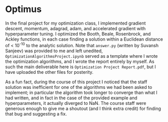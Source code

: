 # Optimus

In the final project for my optimization class, I implemented gradient descent, momentum, adagrad, adam, and accelerated gradient with hyperparameter tuning. I optimized the Booth, Beale, Rosenbrock, and Ackley functions, in each case finding a solution within a Euclidean distance of < 10<sup>-10</sup> to the analytic solution. Note that `answer.py` (written by Suvansh Sanjeev) was provided to me and left unedited, `OptimizationAlgorithmsProject.ipynb` served as a template where I wrote the optimization algorithms, and I wrote the report entirely by myself. As such the main deliverable here is `Optimization Project Report.pdf`, but I have uploaded the other files for posterity.

As a fun fact, during the course of this project I noticed that the staff solution was inefficient for one of the algorithms we had been asked to implement; in particular the algorithm took longer to converge than what I had written, and in fact in the case of the provided example and hyperparameters, it actually diverged to NaN. The course staff were generous enough to give me a shoutout (and I think extra credit) for finding that bug and suggesting a fix.
